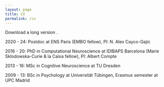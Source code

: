 ```yaml
---
layout: page
title: CV
permalink: /cv
---
```


Download a long version [<i class="fa-regular fa-file"></i>](https://heikestein.github.io/assets/documents/CV.pdf).

2020 - 24: Postdoc at ENS Paris (EMBO fellow), PI: N. Alex Cayco-Gajic

2016 - 20: PhD in Computational Neuroscience at IDIBAPS Barcelona (Marie Sklodowska-Curie & la Caixa fellow), PI: Albert Compte

2013 - 16: MSc in Cognitive Neuroscience at TU Dresden

2009 - 13: BSc in Psychology at Universität Tübingen, Erasmus semester at UPC Madrid
